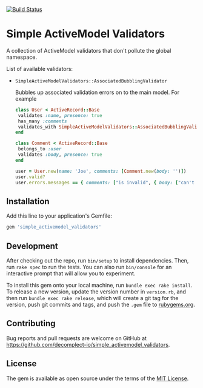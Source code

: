 [![Build Status](https://travis-ci.org/decomplect-io/simple_activemodel_validators.svg)](https://travis-ci.org/decomplect-io/simple_activemodel_validators)
# Simple ActiveModel Validators

A collection of ActiveModel validators that don't pollute the global namespace.

List of available validators:

- `SimpleActiveModelValidators::AssociatedBubblingValidator`

  Bubbles up associated validation errors on to the main model.
  For example
  ```ruby
  class User < ActiveRecord::Base
   validates :name, presence: true
   has_many :comments
   validates_with SimpleActiveModelValidators::AssociatedBubblingValidator, attributes: [:comments]
  end

  class Comment < ActiveRecord::Base
   belongs_to :user
   validates :body, presence: true
  end

  user = User.new(name: 'Joe', comments: [Comment.new(body: '')])
  user.valid?
  user.errors.messages == { comments: ["is invalid", { body: ["can't be blank"] }] }
  ```

## Installation

Add this line to your application's Gemfile:

```ruby
gem 'simple_activemodel_validators'
```

## Development

After checking out the repo, run `bin/setup` to install dependencies. Then, run `rake spec` to run the tests. You can also run `bin/console` for an interactive prompt that will allow you to experiment.

To install this gem onto your local machine, run `bundle exec rake install`. To release a new version, update the version number in `version.rb`, and then run `bundle exec rake release`, which will create a git tag for the version, push git commits and tags, and push the `.gem` file to [rubygems.org](https://rubygems.org).

## Contributing

Bug reports and pull requests are welcome on GitHub at https://github.com/decomplect-io/simple_activemodel_validators.

## License

The gem is available as open source under the terms of the [MIT License](http://opensource.org/licenses/MIT).
